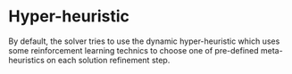# Hyper-heuristic

By default, the solver tries to use the dynamic hyper-heuristic which uses some reinforcement learning technics to
choose one of pre-defined meta-heuristics on each solution refinement step.
